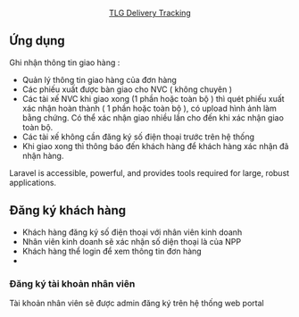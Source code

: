 <p align="center"><a href="https://laravel.com" target="_blank">TLG Delivery Tracking</a></p>
 
## Ứng dụng

Ghi nhận thông tin giao hàng :

-   Quản lý thông tin giao hàng của đơn hàng
-   Các phiếu xuất được bàn giao cho NVC ( không chuyên )
-   Các tài xế NVC khi giao xong (1 phần hoặc toàn bộ ) thì quét phiếu xuất xác nhận hoàn thành ( 1 phần hoặc toàn bộ ), có upload hình ảnh làm bằng chứng. Có thể xác nhận giao nhiều lần cho đến khi xác nhận giao toàn bộ.
-   Các tài xế không cần đăng ký số điện thoại trước trên hệ thống
-   Khi giao xong thì thông báo đến khách hàng để khách hàng xác nhận đã nhận hàng.

Laravel is accessible, powerful, and provides tools required for large, robust applications.

## Đăng ký khách hàng

-   Khách hàng đăng ký số điện thoại với nhân viên kinh doanh
-   Nhân viên kinh doanh sẽ xác nhận số diện thoại là của NPP
-   Khách hàng thể login để xem thông tin đơn hàng
-

### Đăng ký tài khoản nhân viên

Tài khoản nhân viên sẽ được admin đăng ký trên hệ thống web portal
